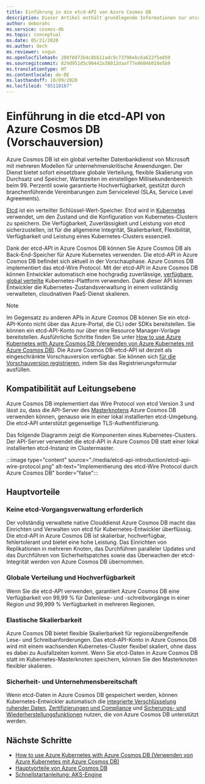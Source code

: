 ```yaml
---
title: Einführung in die etcd-API von Azure Cosmos DB
description: Dieser Artikel enthält grundlegende Informationen zur etcd-API in Azure Cosmos DB und eine Übersicht über deren Hauptvorteile
author: deborahc
ms.service: cosmos-db
ms.topic: conceptual
ms.date: 05/21/2020
ms.author: dech
ms.reviewer: sngun
ms.openlocfilehash: 208f0d73b4c8bb11adc9c73796ebc6a622f5ed50
ms.sourcegitcommit: 829d951d5c90442a38012daaf77e86046018e5b9
ms.translationtype: HT
ms.contentlocale: de-DE
ms.lasthandoff: 10/09/2020
ms.locfileid: "85118167"
---
```

# <a name="introduction-to-the-azure-cosmos-db-etcd-api-preview"></a>Einführung in die etcd-API von Azure Cosmos DB (Vorschauversion)

Azure Cosmos DB ist ein global verteilter Datenbankdienst von Microsoft mit mehreren Modellen für unternehmenskritische Anwendungen. Der Dienst bietet sofort einsetzbare globale Verteilung, flexible Skalierung von Durchsatz und Speicher, Wartezeiten im einstelligen Millisekundenbereich beim 99. Perzentil sowie garantierte Hochverfügbarkeit, gestützt durch branchenführende Vereinbarungen zum Servicelevel (SLAs, Service Level Agreements).

[Etcd](https://github.com/etcd-io/etcd) ist ein verteilter Schlüssel-Wert-Speicher. Etcd wird in [Kubernetes](https://kubernetes.io/) verwendet, um den Zustand und die Konfiguration von Kubernetes-Clustern zu speichern. Die Verfügbarkeit, Zuverlässigkeit und Leistung von etcd sicherzustellen, ist für die allgemeine Integrität, Skalierbarkeit, Flexibilität, Verfügbarkeit und Leistung eines Kubernetes-Clusters essenziell.

Dank der etcd-API in Azure Cosmos DB können Sie Azure Cosmos DB als Back-End-Speicher für Azure Kubernetes verwenden. Die etcd-API in Azure Cosmos DB befindet sich aktuell in der Vorschauphase. Azure Cosmos DB implementiert das etcd-Wire Protocol. Mit der etcd-API in Azure Cosmos DB können Entwickler automatisch eine hochgradig zuverlässige, [verfügbare](high-availability.md), [global verteilte](distribute-data-globally.md) Kubernetes-Plattform verwenden. Dank dieser API können Entwickler die Kubernetes-Zustandsverwaltung in einem vollständig verwalteten, cloudnativen PaaS-Dienst skalieren. 

> [!NOTE]
> Im Gegensatz zu anderen APIs in Azure Cosmos DB können Sie ein etcd-API-Konto nicht über das Azure-Portal, die CLI oder SDKs bereitstellen. Sie können ein etcd-API-Konto nur über eine Resource Manager-Vorlage bereitstellen. Ausführliche Schritte finden Sie unter [How to use Azure Kubernetes with Azure Cosmos DB (Verwenden von Azure Kubernetes mit Azure Cosmos DB)](bootstrap-kubernetes-cluster.md). Die Azure Cosmos DB-etcd-API ist derzeit als eingeschränkte Vorschauversion verfügbar. Sie können sich [für die Vorschauversion registrieren](https://aka.ms/cosmosetcdapi-signup), indem Sie das Registrierungsformular ausfüllen.

## <a name="wire-level-compatibility"></a>Kompatibilität auf Leitungsebene

Azure Cosmos DB implementiert das Wire Protocol von etcd Version 3 und lässt zu, dass die API-Server des [Masterknotens](https://kubernetes.io/docs/concepts/overview/components/) Azure Cosmos DB verwenden können, genauso wie in einer lokal installierten etcd-Umgebung. Die etcd-API unterstützt gegenseitige TLS-Authentifizierung. 

Das folgende Diagramm zeigt die Komponenten eines Kubernetes-Clusters. Der API-Server verwendet die etcd-API in Azure Cosmos DB statt einer lokal installierten etcd-Instanz im Clustermaster. 

:::image type="content" source="./media/etcd-api-introduction/etcd-api-wire-protocol.png" alt-text="Implementierung des etcd-Wire Protocol durch Azure Cosmos DB" border="false":::

## <a name="key-benefits"></a>Hauptvorteile

### <a name="no-etcd-operations-management"></a>Keine etcd-Vorgangsverwaltung erforderlich

Der vollständig verwaltete native Clouddienst Azure Cosmos DB macht das Einrichten und Verwalten von etcd für Kubernetes-Entwickler überflüssig. Die etcd-API in Azure Cosmos DB ist skalierbar, hochverfügbar, fehlertolerant und bietet eine hohe Leistung. Das Einrichten von Replikationen in mehreren Knoten, das Durchführen paralleler Updates und das Durchführen von Sicherheitspatches sowie das Überwachen der etcd-Integrität werden von Azure Cosmos DB übernommen.

### <a name="global-distribution--high-availability"></a>Globale Verteilung und Hochverfügbarkeit 

Wenn Sie die etcd-API verwenden, garantiert Azure Cosmos DB eine Verfügbarkeit von 99,99 % für Datenlese- und -schreibvorgänge in einer Region und 99,999 % Verfügbarkeit in mehreren Regionen. 

### <a name="elastic-scalability"></a>Elastische Skalierbarkeit

Azure Cosmos DB bietet flexible Skalierbarkeit für regionsübergreifende Lese- und Schreibanforderungen.
Das etcd-API-Konto in Azure Cosmos DB wird mit einem wachsenden Kubernetes-Cluster flexibel skaliert, ohne dass es dabei zu Ausfallzeiten kommt. Wenn Sie etcd-Daten in Azure Cosmos DB statt im Kubernetes-Masterknoten speichern, können Sie den Masterknoten flexibler skalieren. 

### <a name="security--enterprise-readiness"></a>Sicherheit- und Unternehmensbereitschaft

Wenn etcd-Daten in Azure Cosmos DB gespeichert werden, können Kubernetes-Entwickler automatisch die [integrierte Verschlüsselung ruhender Daten](database-encryption-at-rest.md), [Zertifizierungen und Compliance](compliance.md) und [Sicherungs- und Wiederherstellungsfunktionen](online-backup-and-restore.md) nutzen, die von Azure Cosmos DB unterstützt werden. 

## <a name="next-steps"></a>Nächste Schritte

* [How to use Azure Kubernetes with Azure Cosmos DB (Verwenden von Azure Kubernetes mit Azure Cosmos DB)](bootstrap-kubernetes-cluster.md)
* [Hauptvorteile von Azure Cosmos DB](introduction.md)
* [Schnellstartanleitung: AKS-Engine](https://github.com/Azure/aks-engine/blob/master/docs/tutorials/quickstart.md)